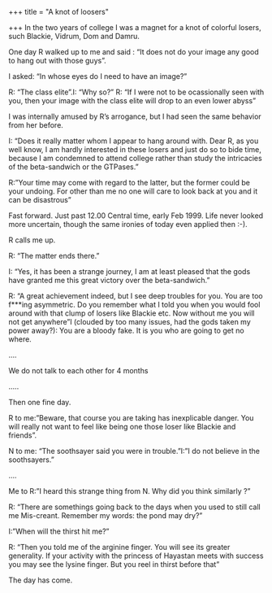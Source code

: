 +++
title = "A knot of loosers"

+++
In the two years of college I was a magnet for a knot of colorful
losers, such Blackie, Vidrum, Dom and Damru.  
  
One day R walked up to me and said : “It does not do your image any good
to hang out with those guys”.  
  
I asked: “In whose eyes do I need to have an image?”  
  
R: “The class elite”.I: “Why so?” R: “If I were not to be ocassionally
seen with you, then your image with the class elite will drop to an even
lower abyss”

I was internally amused by R’s arrogance, but I had seen the same
behavior from her before.

I: “Does it really matter whom I appear to hang around with. Dear R, as
you well know, I am hardly interested in these losers and just do so to
bide time, because I am condemned to attend college rather than study
the intricacies of the beta-sandwich or the GTPases.”

R:”Your time may come with regard to the latter, but the former could be
your undoing. For other than me no one will care to look back at you and
it can be disastrous”

Fast forward. Just past 12.00 Central time, early Feb 1999. Life never
looked more uncertain, though the same ironies of today even applied
then :-).  
  
R calls me up.

R: “The matter ends there.”  
  
I: “Yes, it has been a strange journey, I am at least pleased that the
gods have granted me this great victory over the beta-sandwich.”  
  
R: “A great achievement indeed, but I see deep troubles for you. You are
too f\*\*\*ing asymmetric. Do you remember what I told you when you
would fool around with that clump of losers like Blackie etc. Now
without me you will not get anywhere”I (clouded by too many issues, had
the gods taken my power away?): You are a bloody fake. It is you who are
going to get no where.  
  
….  
  
We do not talk to each other for 4 months  
  
…..

Then one fine day.  
  
R to me:”Beware, that course you are taking has inexplicable danger. You
will really not want to feel like being one those loser like Blackie and
friends”.  
  
N to me: “The soothsayer said you were in trouble.”I:”I do not believe
in the soothsayers.”  
  
….  
  
Me to R:”I heard this strange thing from N. Why did you think similarly
?”  
  
R: “There are somethings going back to the days when you used to still
call me Mis-creant. Remember my words: the pond may dry?”  
  
I:”When will the thirst hit me?”  
  
R: “Then you told me of the arginine finger. You will see its greater
generality. If your activity with the princess of Hayastan meets with
success you may see the lysine finger. But you reel in thirst before
that”  
  
The day has come.
